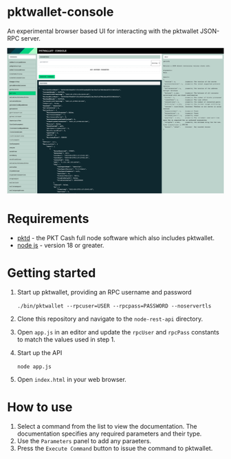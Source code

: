 # pktwallet-console

An experimental browser based UI for interacting with the pktwallet JSON-RPC server.

![Screenshot](https://github.com/PKT-Watch/pktwallet-console/blob/main/assets/pktwallet-console-screenshot.png)

# Requirements

- [pktd](https://github.com/pkt-cash/pktd) - the PKT Cash full node software which also includes pktwallet.
- [node js](https://nodejs.org/en) - version 18 or greater.

# Getting started

1. Start up pktwallet, providing an RPC username and password
   
   ```./bin/pktwallet --rpcuser=USER --rpcpass=PASSWORD --noservertls```

2. Clone this repository and navigate to the `node-rest-api` directory.
3. Open `app.js` in an editor and update the `rpcUser` and `rpcPass` constants to match the values used in step 1.
4. Start up the API
   
   ```node app.js```

5. Open `index.html` in your web browser.

# How to use

1. Select a command from the list to view the documentation. The documentation specifies any required parameters and their type.
2. Use the `Parameters` panel to add any paraeters.
3. Press the `Execute Command` button to issue the command to pktwallet.
    
